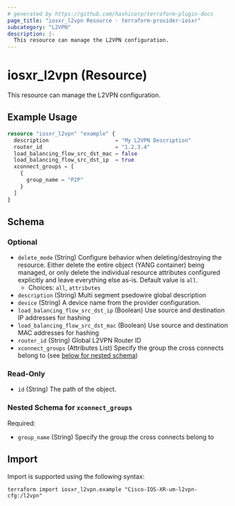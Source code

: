 ```yaml
---
# generated by https://github.com/hashicorp/terraform-plugin-docs
page_title: "iosxr_l2vpn Resource - terraform-provider-iosxr"
subcategory: "L2VPN"
description: |-
  This resource can manage the L2VPN configuration.
---
```


# iosxr_l2vpn (Resource)

This resource can manage the L2VPN configuration.

## Example Usage

```terraform
resource "iosxr_l2vpn" "example" {
  description                     = "My L2VPN Description"
  router_id                       = "1.2.3.4"
  load_balancing_flow_src_dst_mac = false
  load_balancing_flow_src_dst_ip  = true
  xconnect_groups = [
    {
      group_name = "P2P"
    }
  ]
}
```

<!-- schema generated by tfplugindocs -->
## Schema

### Optional

- `delete_mode` (String) Configure behavior when deleting/destroying the resource. Either delete the entire object (YANG container) being managed, or only delete the individual resource attributes configured explicitly and leave everything else as-is. Default value is `all`.
  - Choices: `all`, `attributes`
- `description` (String) Multi segment psedowire global description
- `device` (String) A device name from the provider configuration.
- `load_balancing_flow_src_dst_ip` (Boolean) Use source and destination IP addresses for hashing
- `load_balancing_flow_src_dst_mac` (Boolean) Use source and destination MAC addresses for hashing
- `router_id` (String) Global L2VPN Router ID
- `xconnect_groups` (Attributes List) Specify the group the cross connects belong to (see [below for nested schema](#nestedatt--xconnect_groups))

### Read-Only

- `id` (String) The path of the object.

<a id="nestedatt--xconnect_groups"></a>
### Nested Schema for `xconnect_groups`

Required:

- `group_name` (String) Specify the group the cross connects belong to

## Import

Import is supported using the following syntax:

```shell
terraform import iosxr_l2vpn.example "Cisco-IOS-XR-um-l2vpn-cfg:/l2vpn"
```
